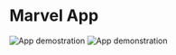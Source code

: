 # Marvel App
![App demostration](https://media4.giphy.com/media/v1.Y2lkPTc5MGI3NjExdWMwN2E1ajFlcTQ2cDB3bWY1bml1OThvZXU5bXk2MHU0aDlyOTBhMCZlcD12MV9pbnRlcm5hbF9naWZfYnlfaWQmY3Q9Zw/NYDL5ecw428lw0gkDZ/giphy.gif)
![App demonstration](https://media.giphy.com/media/NMrAb3kIyLEEnZGtWe/giphy.gif)

